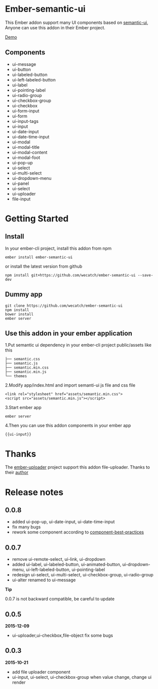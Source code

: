 # Ember-semantic-ui

This Ember addon support many UI components based on [semantic-ui](http://semantic-ui.com), Anyone can use this addon in their Ember project. 


[Demo](http://wecatch.me/ember-semantic-ui/demo/)


## Components

- ui-message
- ui-button
- ui-labeled-button
- ui-left-labeled-button
- ui-label
- ui-pointing-label
- ui-radio-group
- ui-checkbox-group
- ui-checkbox
- ui-form-input
- ui-form
- ui-input-tags
- ui-input
- ui-date-input
- ui-date-time-input
- ui-modal
- ui-modal-title
- ui-modal-content
- ui-modal-foot
- ui-pop-up
- ui-select
- ui-multi-select
- ui-dropdown-menu
- ui-panel
- ui-select
- ui-uploader
- file-input

# Getting Started

## Install

In your ember-cli project, install this addon from npm 

```
ember install ember-semantic-ui
```

or install the latest version from github

```
npm install git+https://github.com/wecatch/ember-semantic-ui --save-dev
```

## Dummy app

```
git clone https://github.com/wecatch/ember-semantic-ui
npm install
bower install
ember server
```

## Use this addon in your ember application


1.Put semantic ui dependency in your ember-cli project public/assets like this

```
├── semantic.css
├── semantic.js
├── semantic.min.css
├── semantic.min.js
└── themes
```

2.Modify app/index.html and import semanti-ui js file and css file


```
<link rel="stylesheet" href="assets/semantic.min.css">
<script src="assets/semantic.min.js"></script>
```


3.Start ember app 


```
ember server 
```


4.Then you can use this addon components in your ember app 


```
{{ui-input}}
```


# Thanks 

The [ember-uploader](https://github.com/benefitcloud/ember-uploader) project support this addon file-uploader. Thanks to their [author](https://github.com/benefitcloud)

# Release notes

## 0.0.8

- added ui-pop-up, ui-date-input, ui-date-time-input
- fix many bugs
- rework some component according to [component-best-practices](https://poteto.github.io/component-best-practices/)


## 0.0.7 

- remove ui-remote-select, ui-link, ui-dropdown
- added ui-label, ui-labeled-button, ui-animated-button, ui-dropdown-menu, ui-left-labeled-button, ui-pointing-label
- redesign ui-select, ui-multi-select, ui-checkbox-group, ui-radio-group
- ui-alter renamed to ui-message


**Tip**

0.0.7 is not backward compatible, be careful to update


## 0.0.5 

**2015-12-09**

- ui-uploader,ui-checkbox,file-object fix some bugs 

## 0.0.3 

**2015-10-21**

- add file uploader component
- ui-input, ui-select, ui-checkbox-group when value change, change ui render
